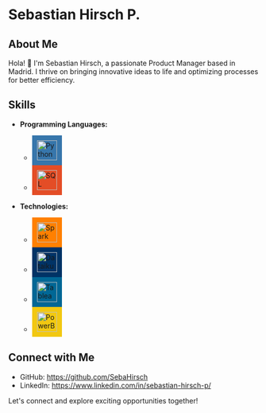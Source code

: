 # Sebastian Hirsch P.

## About Me

Hola! 👋 I'm Sebastian Hirsch, a passionate Product Manager based in Madrid. I thrive on bringing innovative ideas to life and optimizing processes for better efficiency.

## Skills

- **Programming Languages:** 
  - <div style="background-color: #3776AB; padding: 10px; display: inline-block;"><a href="https://www.python.org/" title="Python"><img src="https://www.python.org/static/community_logos/python-logo.png" alt="Python Logo" width="40"></a></div>
  - <div style="background-color: #E44D26; padding: 10px; display: inline-block;"><a href="https://www.sql.org/" title="SQL"><img src="https://www.pngitem.com/pimgs/m/146-1468479_sql-logo-png-blue-sql-logo-png-transparent.png" alt="SQL Logo" width="40"></a></div>

- **Technologies:** 
  - <div style="background-color: #FF8000; padding: 10px; display: inline-block;"><a href="https://spark.apache.org/" title="Spark"><img src="https://spark.apache.org/images/spark-logo-trademark.png" alt="Spark Logo" width="40"></a></div>
  - <div style="background-color: #003366; padding: 10px; display: inline-block;"><a href="https://www.dataiku.com/" title="Dataiku"><img src="https://www.dataiku.com/static/img/logo.svg" alt="Dataiku Logo" width="40"></a></div>
  - <div style="background-color: #016795; padding: 10px; display: inline-block;"><a href="https://www.tableau.com/" title="Tableau"><img src="https://www.tableau.com/sites/default/files/pages/tableau-logo-rgb.png" alt="Tableau Logo" width="40"></a></div>
  - <div style="background-color: #F2C811; padding: 10px; display: inline-block;"><a href="https://powerbi.microsoft.com/" title="PowerBi"><img src="https://upload.wikimedia.org/wikipedia/commons/c/cf/Power_bi_logo_black.svg" alt="PowerBi Logo" width="40"></a></div>

## Connect with Me

- GitHub: https://github.com/SebaHirsch
- LinkedIn: https://www.linkedin.com/in/sebastian-hirsch-p/
  
Let's connect and explore exciting opportunities together!
